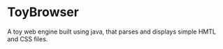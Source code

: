 # ToyBrowser
A toy web engine built using java, that parses and displays simple HMTL and CSS files.
